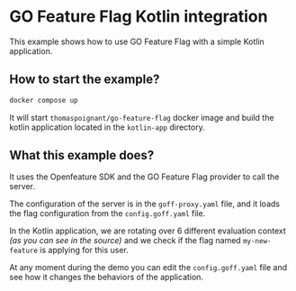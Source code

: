 # GO Feature Flag Kotlin integration

This example shows how to use GO Feature Flag with a simple Kotlin application.

## How to start the example?

```bash
docker compose up
```

It will start `thomaspoignant/go-feature-flag` docker image and build the kotlin application located in the `kotlin-app` directory.

## What this example does?
It uses the Openfeature SDK and the GO Feature Flag provider to call the server.

The configuration of the server is in the `goff-proxy.yaml` file, and it loads the flag configuration from the `config.goff.yaml` file.

In the Kotlin application, we are rotating over 6 different evaluation context *(as you can see in the source)* and we check if the flag named `my-new-feature` is applying for this user.

At any moment during the demo you can edit the `config.goff.yaml` file and see how it changes the behaviors of the application.
